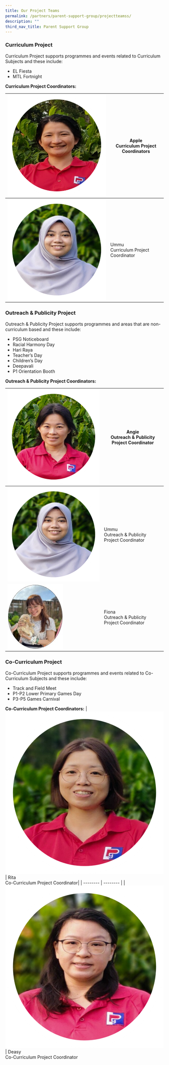 ```yaml
---
title: Our Project Teams
permalink: /partners/parent-support-group/projectteamss/
description: ""
third_nav_title: Parent Support Group
---
```

### Curriculum Project
Curriculum Project supports programmes and events related to Curriculum Subjects and these include:

* EL Fiesta
* MTL Fortnight

**Curriculum Project Coordinators:**


| ![](/images/PSG/applep.png) | Apple<br>Curriculum Project Coordinators| 
| -------- | -------- | 
| ![](/images/PSG/ummupp.png)    |Ummu<br> Curriculum Project Coordinator


### Outreach &amp; Publicity Project
Outreach &amp; Publicity Project supports programmes and areas that are non-curriculum based and these include:

* PSG Noticeboard
* Racial Harmony Day
* Hari Raya
* Teacher’s Day
* Children’s Day
* Deepavali
* P1 Orientation Booth

**Outreach &amp; Publicity Project Coordinators:**

| ![](/images/PSG/angiep.png) | Angie<br>Outreach &amp; Publicity Project Coordinator| 
| -------- | -------- | 
| ![](/images/PSG/ummupp.png)    | Ummu<br> Outreach &amp; Publicity Project Coordinator
| ![](/images/PSG/fionap.jpg)    | Fiona<br> Outreach &amp; Publicity Project Coordinator

### Co-Curriculum Project
Co-Curriculum Project supports programmes and events related to Co-Curriculum Subjects and these include:

* Track and Field Meet
* P1-P2 Lower Primary Games Day
* P3-P5 Games Carnival

**Co-Curriculum Project Coordinators:**
| ![](/images/PSG/ritapp.png) | Rita<br>Co-Curriculum Project Coordinator| 
| -------- | -------- | 
| ![](/images/PSG/deasyp.png)    | Deasy<br> Co-Curriculum Project Coordinator